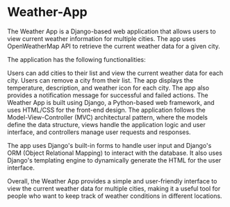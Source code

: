 # Weather-App

The Weather App is a Django-based web application that allows users to view current weather information for multiple cities. The app uses OpenWeatherMap API to retrieve the current weather data for a given city.

The application has the following functionalities:

Users can add cities to their list and view the current weather data for each city.
Users can remove a city from their list.
The app displays the temperature, description, and weather icon for each city.
The app also provides a notification message for successful and failed actions.
The Weather App is built using Django, a Python-based web framework, and uses HTML/CSS for the front-end design. The application follows the Model-View-Controller (MVC) architectural pattern, where the models define the data structure, views handle the application logic and user interface, and controllers manage user requests and responses.

The app uses Django's built-in forms to handle user input and Django's ORM (Object Relational Mapping) to interact with the database. It also uses Django's templating engine to dynamically generate the HTML for the user interface.

Overall, the Weather App provides a simple and user-friendly interface to view the current weather data for multiple cities, making it a useful tool for people who want to keep track of weather conditions in different locations.
